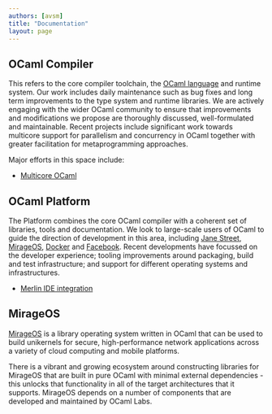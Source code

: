 ```yaml
---
authors: [avsm]
title: "Documentation"
layout: page
---
```


## OCaml Compiler

This refers to the core compiler toolchain, the [OCaml language](https://caml.inria.fr/) and runtime system. Our work includes daily maintenance such as bug fixes and long term improvements to the type system and runtime libraries. We are actively engaging with the wider OCaml community to ensure that improvements and modifications we propose are thoroughly discussed, well-formulated and maintainable. Recent projects include significant work towards multicore support for parallelism and concurrency in OCaml together with greater facilitation for metaprogramming approaches.

Major efforts in this space include:

* [Multicore OCaml](/doc/multicore.html)

## OCaml Platform

The Platform combines the core OCaml compiler with a coherent set of libraries, tools and documentation. We look to large-scale users of OCaml to guide the direction of development in this area, including [Jane Street](https://blogs.janestreet.com/category/ocaml/), [MirageOS](https://mirage.io/), [Docker](https://blog.docker.com/2016/06/docker-mac-windows-public-beta/) and [Facebook](https://github.com/facebook/reason). Recent developments have focussed on the developer experience; tooling improvements around packaging, build and test infrastructure; and support for different operating systems and infrastructures.

* [Merlin IDE integration](/doc/merlin.html)

## MirageOS

[MirageOS](https://mirage.io) is a library operating system written in OCaml that can be used to build unikernels for secure, high-performance network applications across a variety of cloud computing and mobile platforms.

There is a vibrant and growing ecosystem around constructing libraries for MirageOS that are built in pure OCaml with minimal external dependencies - this unlocks that functionality in all of the target architectures that it supports. MirageOS depends on a number of components that are developed and maintained by OCaml Labs.
